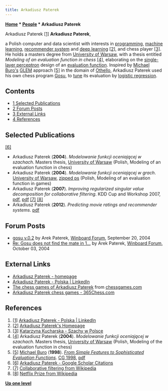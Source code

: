 ```yaml
---
title: Arkadiusz Paterek
---
```

**[Home](Home "Home") * [People](People "People") * Arkadiusz Paterek**

[](https://www.linkedin.com/in/paterek/) Arkadiusz Paterek <a id="cite-note-1" href="#cite-ref-1">[1]</a>
**Arkadiusz Paterek**,

a Polish computer and data scientist with interests in [programming](Programming "Programming"), [machine learning](Learning "Learning"), [recommender system](https://en.wikipedia.org/wiki/Recommender_system) and [deep learning](Deep_Learning "Deep Learning") <a id="cite-note-2" href="#cite-ref-2">[2]</a>, and chess player <a id="cite-note-3" href="#cite-ref-3">[3]</a>.
He holds a masters degree from [University of Warsaw](University_of_Warsaw "University of Warsaw"), with a thesis entitled *Modeling of an evaluation function in chess* <a id="cite-note-4" href="#cite-ref-4">[4]</a>,
elaborating on the [single-layer perceptron](Neural_Networks#Perceptron "Neural Networks") design of an [evaluation function](Evaluation_Function "Evaluation Function").
Inspired by [Michael Buro's](Michael_Buro "Michael Buro") [GLEM](Michael_Buro#GLEM "Michael Buro") approach <a id="cite-note-5" href="#cite-ref-5">[5]</a> in the domain of [Othello](Othello "Othello"), Arkadiusz Paterek used his own chess program [Gosu](Gosu "Gosu"),
to [tune](Automated_Tuning "Automated Tuning") its evaluation by [logistic regression](Automated_Tuning#LogisticRegression "Automated Tuning").

## Contents

- [1 Selected Publications](#selected-publications)
- [2 Forum Posts](#forum-posts)
- [3 External Links](#external-links)
- [4 References](#references)

## Selected Publications

<a id="cite-note-6" href="#cite-ref-6">[6]</a>

- Arkadiusz Paterek (**2004**). *Modelowanie funkcji oceniającej w szachach*. Masters thesis, [University of Warsaw](University_of_Warsaw "University of Warsaw") (Polish, Modeling of an evaluation function in chess)
- Arkadiusz Paterek (**2004**). *Modelowanie funkcji oceniającej w grach*. [University of Warsaw](University_of_Warsaw "University of Warsaw"), [zipped ps](https://www.mimuw.edu.pl/~paterek/mfog.ps.gz) (Polish, Modeling of an evaluation function in games)
- Arkadiusz Paterek (**2007**). *Improving regularized singular value decomposition for collaborative filtering*. KDD Cup and Workshop 2007, [pdf](http://arek-paterek.com/ap_kdd.pdf), [pdf](https://www.mimuw.edu.pl/~paterek/ap_kdd.pdf) <a id="cite-note-7" href="#cite-ref-7">[7]</a> <a id="cite-note-8" href="#cite-ref-8">[8]</a>
- Arkadiusz Paterek (**2012**). *Predicting movie ratings and recommender systems*. [pdf](http://arek-paterek.com/predict.pdf)

## Forum Posts

- [gosu v.0.2](http://w.open-aurec.com/wbforum/viewtopic.php?f=18&t=48980) by Arek Paterek, [Winboard Forum](Computer_Chess_Forums "Computer Chess Forums"), September 20, 2004
- [Re: Gosu does not find the mate in 1...](http://w.open-aurec.com/wbforum/viewtopic.php?f=2&t=127#p327) by Arek Paterek, [Winboard Forum](Computer_Chess_Forums "Computer Chess Forums"), October 03, 2004

## External Links

- [Arkadiusz Paterek - homepage](http://arek-paterek.com/)
- [Arkadiusz Paterek - Polska | LinkedIn](https://www.linkedin.com/in/paterek/)
- [The chess games of Arkadiusz Paterek](http://www.chessgames.com/perl/chessplayer?pid=92667) from [chessgames.com](http://www.chessgames.com/index.html)
- [Arkadiusz Paterek chess games - 365Chess.com](https://www.365chess.com/players/Arkadiusz_Paterek)

## References

1. <a id="cite-ref-1" href="#cite-note-1">[1]</a> [Arkadiusz Paterek - Polska | LinkedIn](https://www.linkedin.com/in/paterek/)
1. <a id="cite-ref-2" href="#cite-note-2">[2]</a> [Arkadiusz Paterek's Homepage](http://arek-paterek.com/)
1. <a id="cite-ref-3" href="#cite-note-3">[3]</a> [Katarzyna Kucharska - Szachy w Polsce](http://www.szachypolskie.pl/katarzyna-kucharska/)
1. <a id="cite-ref-4" href="#cite-note-4">[4]</a> Arkadiusz Paterek (**2004**). *Modelowanie funkcji oceniającej w szachach*. Masters thesis, [University of Warsaw](University_of_Warsaw "University of Warsaw") (Polish, Modeling of the evaluation function in chess)
1. <a id="cite-ref-5" href="#cite-note-5">[5]</a>  [Michael Buro](Michael_Buro "Michael Buro") (**1998**). *[From Simple Features to Sophisticated Evaluation Functions](http://link.springer.com/chapter/10.1007/3-540-48957-6_8)*. [CG 1998](CG_1998 "CG 1998"), [pdf](https://skatgame.net/mburo/ps/glem.pdf)
1. <a id="cite-ref-6" href="#cite-note-6">[6]</a> [Arkadiusz Paterek - Google Scholar Citations](https://scholar.google.com/citations?user=PKa5IYAAAAAJ&hl=en)
1. <a id="cite-ref-7" href="#cite-note-7">[7]</a> [Collaborative filtering from Wikipedia](https://en.wikipedia.org/wiki/Collaborative_filtering)
1. <a id="cite-ref-8" href="#cite-note-8">[8]</a> [Netflix Prize from Wikipedia](https://en.wikipedia.org/wiki/Netflix_Prize)

**[Up one level](People "People")**

